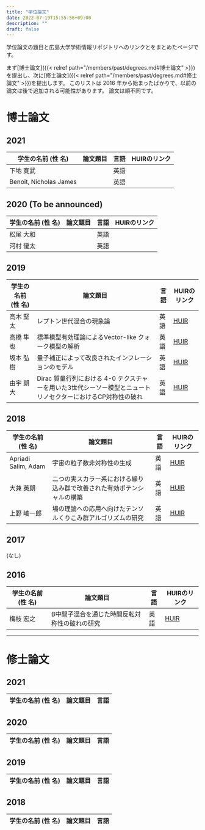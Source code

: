 ```yaml
---
title: "学位論文"
date: 2022-07-19T15:55:56+09:00
description: ""
draft: false
---
```

<!--
NOTE:
Tilte is displayed as Topic title in Home page and Listing page.
Description is displayed as Short summary in Home page.
This area up to !--more-- is displayed as Summary in listing pages linked from sidebar items.
-->

学位論文の題目と広島大学学術情報リポジトリへのリンクとをまとめたページです。
<!--more-->
まず[博士論文]({{< relref path="/members/past/degrees.md#博士論文" >}})を提出し、次に[修士論文]({{< relref path="/members/past/degrees.md#修士論文" >}})を提出します。
このリストは 2016 年から始まったばかりで、以前の論文は後で追加される可能性があります。
論文は順不同です。

# 博士論文
## 2021
| 学生の名前 (性 名)     | 論文題目 | 言語 | HUIRのリンク |
|------------------------|----------|------|--------------|
| 下地 寛武              |          | 英語 |              |
| Benoit, Nicholas James |          | 英語 |              |

## 2020 (To be announced)
| 学生の名前 (性 名) | 論文題目 | 言語 | HUIRのリンク |
|--------------------|----------|------|--------------|
| 松尾 大和          |          | 英語 |              |
| 河村 優太          |          | 英語 |              |

## 2019
| 学生の名前 (性 名) | 論文題目                                                                                                       | 言語 | HUIRのリンク                                      |
|--------------------|--------------------------------------------------------------------------------------------------------------|------|---------------------------------------------------|
| 高木 堅太          | レプトン世代混合の現象論                                                                                     | 英語 | [HUIR](https://ir.lib.hiroshima-u.ac.jp/00049445) |
| 高橋 隼也          | 標準模型有効理論によるVector-like クォーク模型の解析                                                         | 英語 | [HUIR](https://ir.lib.hiroshima-u.ac.jp/00049446) |
| 坂本 弘樹          | 量子補正によって改良されたインフレーションのモデル                                                           | 英語 | [HUIR](https://ir.lib.hiroshima-u.ac.jp/00049444) |
| 由宇 朗大          | Dirac 質量行列における 4-0 テクスチャーを用いた3世代シーソー模型とニュートリノセクターにおけるCP対称性の破れ | 英語 | [HUIR](https://ir.lib.hiroshima-u.ac.jp/00049399) |

## 2018
| 学生の名前 (性 名)  | 論文題目                                                               | 言語 | HUIRのリンク                                      |
|---------------------|------------------------------------------------------------------------|------|---------------------------------------------------|
| Apriadi Salim, Adam | 宇宙の粒子数非対称性の生成                                             | 英語 | [HUIR](https://ir.lib.hiroshima-u.ac.jp/00048348) |
| 大兼 英朗           | 二つの実スカラー系における繰り込み群で改善された有効ポテンシャルの構築 | 英語 | [HUIR](https://ir.lib.hiroshima-u.ac.jp/00048333) |
| 上野 崚一郎         | 場の理論への応用へ向けたテンソルくりこみ群アルゴリズムの研究           | 英語 | [HUIR](https://ir.lib.hiroshima-u.ac.jp/00048344) |

## 2017
(なし)

## 2016
| 学生の名前 (性 名) | 論文題目                                      | 言語 | HUIRのリンク                                      |
|--------------------|-----------------------------------------------|------|---------------------------------------------------|
| 梅枝 宏之          | B中間子混合を通じた時間反転対称性の破れの研究 | 英語 | [HUIR](https://ir.lib.hiroshima-u.ac.jp/00043601) |

---

# 修士論文
## 2021
| 学生の名前 (性 名) | 論文題目 | 言語 |
|--------------------|----------|------|

## 2020
| 学生の名前 (性 名) | 論文題目 | 言語 |
|--------------------|----------|------|

## 2019
| 学生の名前 (性 名) | 論文題目 | 言語 |
|--------------------|----------|------|

## 2018
| 学生の名前 (性 名) | 論文題目 | 言語 |
|--------------------|----------|------|
